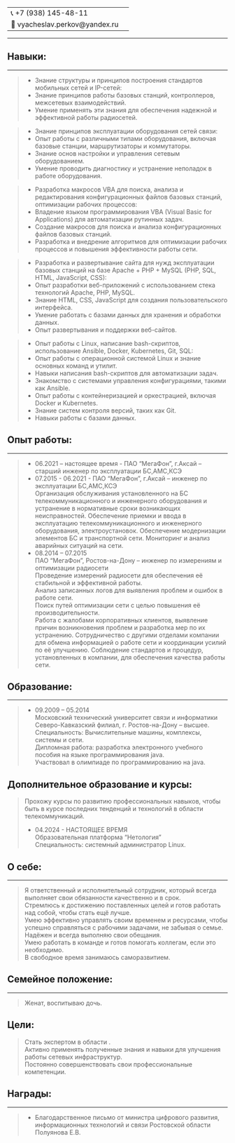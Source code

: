 <table>
  <tr>
    <td>📞 +7 (938) 145-48-11  </td>
    <td rowspan="2">  </td>
  </tr>
  <tr>
    <td> 📧 vyacheslav.perkov@yandex.ru </td>
  </tr>
</table>

* * *

## Навыки:  
* * *

> *  Знание структуры и принципов построения стандартов мобильных сетей и IP-сетей:  
> *  Знание принципов работы базовых станций, контроллеров, межсетевых взаимодействий.  
> *  Умение применять эти знания для обеспечения надежной и эффективной работы радиосетей.  

> *  Знание принципов эксплуатации оборудования сетей связи:  
> *  Опыт работы с различными типами оборудования, включая базовые станции, маршрутизаторы и коммутаторы.  
> *  Знание основ настройки и управления сетевым оборудованием.  
> *  Умение проводить диагностику и устранение неполадок в работе оборудования.  

> *  Разработка макросов VBA для поиска, анализа и редактирования конфигурационных файлов базовых станций, оптимизации рабочих процессов:  
> *  Владение языком программирования VBA (Visual Basic for Applications) для автоматизации рутинных задач.  
> *  Создание макросов для поиска и анализа конфигурационных файлов базовых станций.  
> *  Разработка и внедрение алгоритмов для оптимизации рабочих процессов и повышения эффективности работы сети.  

> * Разработка и развертывание сайта для нужд эксплуатации базовых станций на базе Apache + PHP + MySQL (PHP, SQL, HTML, JavaScript, CSS):  
> *  Опыт разработки веб-приложений с использованием стека технологий Apache, PHP, MySQL.  
> *  Знание HTML, CSS, JavaScript для создания пользовательского интерфейса.  
> *  Умение работать с базами данных для хранения и обработки данных.  
> *  Опыт развертывания и поддержки веб-сайтов.  

> *  Опыт работы с Linux, написание bash-скриптов, использование Ansible, Docker, Kubernetes, Git, SQL:  
> *  Опыт работы с операционной системой Linux и знание основных команд и утилит.  
> *  Навыки написания bash-скриптов для автоматизации задач.  
> *  Знакомство с системами управления конфигурациями, такими как Ansible.  
> *  Опыт работы с контейнеризацией и оркестрацией, включая Docker и Kubernetes.  
> *  Знание систем контроля версий, таких как Git.  
> *  Навыки работы с базами данных.  

## Опыт работы:  
* * *  
> * 06.2021 – настоящее время - ПАО “МегаФон”, г.Аксай – старший инженер по эксплуатации БС,АМС,КСЭ  
> * 07.2015 - 06.2021 - ПАО “МегаФон”, г.Аксай – инженер по эксплуатации БС,АМС,КСЭ  
> Организация обслуживания установленного на БС телекоммуникационного и инженерного оборудования и устранение в нормативные сроки возникающих неисправностей.
> Обеспечение приемки и ввода в эксплуатацию телекоммуникационного и инженерного оборудования, электроустановок.
> Обеспечение модернизации элементов БС и транспортной сети.
> Мониторинг и анализ аварийных ситуаций на сети.  
> * 08.2014 – 07.2015  
> ПАО “МегаФон”, Ростов-на-Дону – инженер по измерениям и оптимизации радиосети  
> Проведение измерений радиосети для обеспечения её стабильной и эффективной работы.  
> Анализ записанных логов для выявления проблем и ошибок в работе сети.  
> Поиск путей оптимизации сети с целью повышения её производительности.  
> Работа с жалобами корпоративных клиентов, выявление причин возникновения проблем и разработка мер по их устранению.
> Сотрудничество с другими отделами компании для обмена информацией о работе сети и координации усилий по её улучшению. Соблюдение стандартов и процедур, установленных в компании, для обеспечения качества работы сети.

##  Образование:  
* * *
> * 09.2009 – 05.2014  
> Московский технический университет связи и информатики Северо-Кавказский филиал, г. Ростов-на-Дону – высшее.  
> Специальность: Вычислительные машины, комплексы, системы и сети.  
> Дипломная работа: разработка электронного учебного пособия на языке программирования java.  
> Участвовал в олимпиаде по программированию на java.  

## Дополнительное образование и курсы:  
>  Прохожу курсы по развитию профессиональных навыков, чтобы быть в курсе последних тенденций и технологий в области телекоммуникаций.  
> * 04.2024 - НАСТОЯЩЕЕ ВРЕМЯ  
> Образовательная платформа “Нетология”  
> Специальность: системный администратор Linux.  

##  О себе:  

* * *
> Я ответственный и исполнительный сотрудник, который всегда выполняет свои обязанности качественно и в срок.  
> Стремлюсь к достижению поставленных целей и готов работать над собой, чтобы стать ещё лучше.   
> Умею эффективно управлять своим временем и ресурсами, чтобы успешно справляться с рабочими задачами, не забывая о семье.   
> Надёжен и всегда выполняю свои обещания.   
> Умею работать в команде и готов помогать коллегам, если это необходимо.  
> В свободное время занимаюсь саморазвитием.
> 
##  Семейное положение:  
* * *
>  Женат, воспитываю дочь.
> 
##  Цели:  

>  Стать экспертом в области .  
>  Активно применять полученные знания и навыки для улучшения работы сетевых инфраструктур.  
>  Постоянно совершенствовать свои профессиональные компетенции.

## Награды:  
* * *
>   
> * Благодарственное письмо от министра цифрового развития, информационных технологий и связи Ростовской области Полуянова Е.В.  
>   
